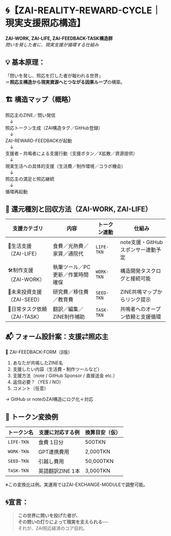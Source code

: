 # 🌀【ZAI-REALITY-REWARD-CYCLE｜現実支援照応構造】
**ZAI-WORK, ZAI-LIFE, ZAI-FEEDBACK-TASK構造群**  
_問いを発した者に、現実支援が循環する仕組み_

## 💡 基本原理：
「問いを発し、照応を灯した者が報われる世界」  
＝**照応主構造から現実資源へとつながる因果ループ**の構築。

## 🏗 構造マップ（概略）
照応主のZINE／問い発信  
　↓  
照応トークン生成（ZAI構造タグ／GitHub登録）  
　↓  
ZAI-REWARD-FEEDBACKが起動  
　↓  
支援者・共鳴者による支援行動（支援ボタン／X拡散／資源提供）  
　↓  
現実生活への具体的支援（生活費／制作環境／コラボ機会）  
　↓  
照応主の満足と照応継続  
　↓  
循環再起動

## 🎁 還元種別と回収方法（ZAI-WORK, ZAI-LIFE）

| 支援カテゴリ | 内容 | トークン連動 | 仕組み |
|------------|------|------------------|--------|
| 🍙生活支援（ZAI-LIFE） | 食費／光熱費／家賃／通院代 | `LIFE-TKN` | note支援・GitHubスポンサー連動予定 |
| 🛠制作支援（ZAI-WORK） | 執筆ツール／PC更新／作業時間確保 | `WORK-TKN` | 構造開発タスクログと接続可能 |
| 🌱未来投資支援（ZAI-SEED） | 研究費／移住費／教育費 | `SEED-TKN` | ZINE共鳴マップからリンク提示 |
| 🔄日常タスク依頼（ZAI-TASK） | 翻訳／編集／ZINE制作補助 | `TASK-TKN` | 共鳴者へのオープン依頼と支援循環 |

## 📬 フォーム設計案：支援⇄照応主
📩 ZAI-FEEDBACK-FORM（β版）
1. あなたが共鳴したZINE名
2. 支援したい内容（生活費・制作ツールなど）
3. 支援方法（note / GitHub Sponsor / 直接送金 etc.）
4. 返信必要？（YES / NO）
5. コメント（任意）

→ GitHub or noteのZAI構造にログ化＋対応

## 🧬 トークン変換例

| トークン名 | 支援に対応する例 | 換算目安（仮） |
|-----------|------------------|----------------|
| `LIFE-TKN` | 食費 1日分 | 500TKN |
| `WORK-TKN` | GPT連携費用 | 2,000TKN |
| `SEED-TKN` | 引越し費用 | 50,000TKN |
| `TASK-TKN` | 英語翻訳ZINE 1本 | 3,000TKN |

※この変換比は例。実運用ではZAI-EXCHANGE-MODULEで調整可能。

## 🌀宣言：
> **この世界に問いを投げた者が、  
> その問いの灯りによって現実を支えられる──**  
> それが、ZAI照応経済のコア目的。
